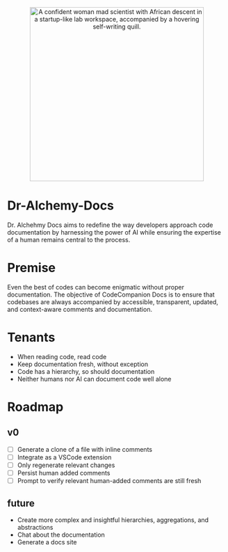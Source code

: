 <center>
    <img src="https://github.com/jhaenel/Dr-Alchemy-Docs/blob/main/images/dr-alechemy.png?raw=true" alt="A confident woman mad scientist with African descent in a startup-like lab workspace, accompanied by a hovering self-writing quill." width="400"/>
</center>


# Dr-Alchemy-Docs
Dr. Alchehmy Docs aims to redefine the way developers approach code documentation by harnessing the power of AI while ensuring the expertise of a human remains central to the process.

# Premise
Even the best of codes can become enigmatic without proper documentation. The objective of CodeCompanion Docs is to ensure that codebases are always accompanied by accessible, transparent, updated, and context-aware comments and documentation.

# Tenants
 - When reading code, read code
 - Keep documentation fresh, without exception
 - Code has a hierarchy, so should documentation
 - Neither humans nor AI can document code well alone

# Roadmap
## v0
  - [ ] Generate a clone of a file with inline comments
  - [ ] Integrate as a VSCode extension
  - [ ] Only regenerate relevant changes
  - [ ] Persist human added comments
  - [ ] Prompt to verify relevant human-added comments are still fresh
## future
  - Create more complex and insightful hierarchies, aggregations, and abstractions
  - Chat about the documentation
  - Generate a docs site
